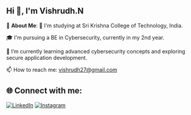 ## Hi 👋, I'm Vishrudh.N

💫 **About Me**:
🏫 I'm studying at Sri Krishna College of Technology, India.

🎓 I'm pursuing a BE in Cybersecurity, currently in my 2nd year.

🌱 I’m currently learning advanced cybersecurity concepts and exploring secure application development.

📫 How to reach me: vishrudh27@gmail.com 

## 🌐 Connect with me:
[![LinkedIn](https://img.shields.io/badge/LinkedIn-0077B5?style=for-the-badge&logo=linkedin&logoColor=white)](https://www.linkedin.com/in/vishrudh-n-2b2aa6290) 
[![Instagram](https://img.shields.io/badge/Instagram-E4405F?style=for-the-badge&logo=instagram&logoColor=white)](https://www.instagram.com/bizarre_boy_vish)

